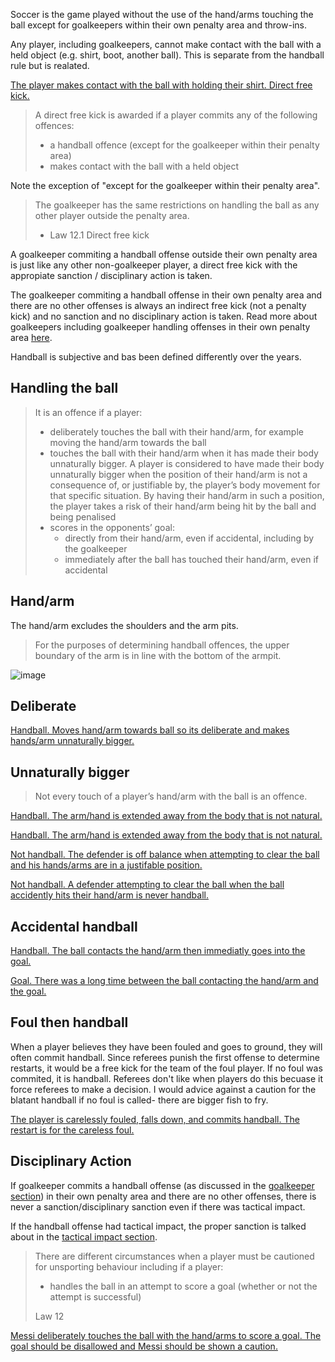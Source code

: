 Soccer is the game played without the use of the hand/arms touching the ball except for goalkeepers within their own penalty area and throw-ins.

Any player, including goalkeepers, cannot make contact with the ball with a held object (e.g. shirt, boot, another ball). This is separate from the handball rule but is realated.

[The player makes contact with the ball with holding their shirt. Direct free kick.](https://www.youtube.com/watch?v=G-ZG7VAAvkU)

> A direct free kick is awarded if a player commits any of the following offences:
> - a handball offence (except for the goalkeeper within their penalty area)
> - makes contact with the ball with a held object

Note the exception of "except for the goalkeeper within their penalty area".

> The goalkeeper has the same restrictions on handling the ball as any other player outside the penalty area.
> 
> - Law 12.1 Direct free kick

A goalkeeper commiting a handball offense outside their own penalty area is just like any other non-goalkeeper player, a direct free kick with the appropiate sanction / disciplinary action is taken.

The goalkeeper commiting a handball offense in their own penalty area and there are no other offenses is always an indirect free kick (not a penalty kick) and no sanction and no disciplinary action is taken. Read more about goalkeepers including goalkeeper handling offenses in their own penalty area [here](/goalkeeper).

Handball is subjective and bas been defined differently over the years.

## Handling the ball 
> It is an offence if a player:
> - deliberately touches the ball with their hand/arm, for example moving the hand/arm towards the ball
> - touches the ball with their hand/arm when it has made their body unnaturally bigger. A player is considered to have made their body unnaturally bigger when the position of their hand/arm is not a consequence of, or justifiable by, the player’s body movement for that specific situation. By having their hand/arm in such a position, the player takes a risk of their hand/arm being hit by the ball and being penalised
> - scores in the opponents’ goal:
>   - directly from their hand/arm, even if accidental, including by the goalkeeper
>   - immediately after the ball has touched their hand/arm, even if accidental

## Hand/arm

The hand/arm excludes the shoulders and the arm pits.

> For the purposes of determining handball offences, the upper boundary of the arm is in line with the bottom of the armpit. 

![image](https://www.datocms-assets.com/43623/1653641422-illustration-book-handball-chosen_en.png?auto=format&q=90&w=1920&fit=max)

## Deliberate

[Handball. Moves hand/arm towards ball so its deliberate and makes hands/arm unnaturally bigger.](https://youtu.be/_R9lyEyU5mo?feature=shared&t=287)

## Unnaturally bigger

> Not every touch of a player’s hand/arm with the ball is an offence.

[Handball. The arm/hand is extended away from the body that is not natural.](https://youtu.be/vl1DSIjXPnQ?t=180)

[Handball. The arm/hand is extended away from the body that is not natural.](https://youtu.be/RpETARCm7_U?feature=shared&t=70)

[Not handball. The defender is off balance when attempting to clear the ball and his hands/arms are in a justifable position.](https://youtu.be/_R9lyEyU5mo?feature=shared&t=460)

[Not handball. A defender attempting to clear the ball when the ball accidently hits their hand/arm is never handball.](https://www.tiktok.com/@refsneedlovetoo/video/7261667124119309614)

## Accidental handball

[Handball. The ball contacts the hand/arm then immediatly goes into the goal.](https://youtu.be/_MQpnvxeE9g?t=352)

[Goal. There was a long time between the ball contacting the hand/arm and the goal.](https://youtu.be/WicGa2_Fw5Q?t=285)

## Foul then handball

When a player believes they have been fouled and goes to ground, they will often commit handball. Since referees punish the first offense to determine restarts, it would be a free kick for the team of the foul player. If no foul was commited, it is handball. Referees don't like when players do this becuase it force referees to make a decision. I would advice against a caution for the blatant handball if no foul is called- there are bigger fish to fry.

[The player is carelessly fouled, falls down, and commits handball. The restart is for the careless foul.](https://youtu.be/xqQqe-LwWXc?t=951)

## Disciplinary Action

If goalkeeper commits a handball offense (as discussed in the [goalkeeper section](/goalkeeper)) in their own penalty area and there are no other offenses, there is never a sanction/disciplinary sanction even if there was tactical impact. 

If the handball offense had tactical impact, the proper sanction is talked about in the [tactical impact section](/tactical-impact).

> There are different circumstances when a player must be cautioned for unsporting behaviour including if a player:
> - handles the ball in an attempt to score a goal (whether or not the attempt is successful)
> 
> Law 12

[Messi deliberately touches the ball with the hand/arms to score a goal. The goal should be disallowed and Messi should be shown a caution.](https://youtu.be/fM_WkMvOogQ?t=29)

